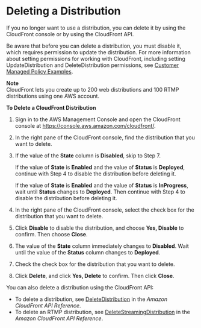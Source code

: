 # Deleting a Distribution<a name="HowToDeleteDistribution"></a>

If you no longer want to use a distribution, you can delete it by using the CloudFront console or by using the CloudFront API\. 

Be aware that before you can delete a distribution, you must disable it, which requires permission to update the distribution\. For more information about setting permissions for working with CloudFront, including setting UpdateDistribution and DeleteDistribution permissions, see [Customer Managed Policy Examples](access-control-managing-permissions.md#access-policy-examples-for-sdk-cli)\. 

**Note**  
CloudFront lets you create up to 200 web distributions and 100 RTMP distributions using one AWS account\.<a name="HowToDeleteDistributionProcedure"></a>

**To Delete a CloudFront Distribution**

1. Sign in to the AWS Management Console and open the CloudFront console at [https://console\.aws\.amazon\.com/cloudfront/](https://console.aws.amazon.com/cloudfront/)\.

1. In the right pane of the CloudFront console, find the distribution that you want to delete\.

1. If the value of the **State** column is **Disabled**, skip to Step 7\.

   If the value of **State** is **Enabled** and the value of **Status** is **Deployed**, continue with Step 4 to disable the distribution before deleting it\.

   If the value of **State** is **Enabled** and the value of **Status** is **InProgress**, wait until **Status** changes to **Deployed**\. Then continue with Step 4 to disable the distribution before deleting it\.

1. In the right pane of the CloudFront console, select the check box for the distribution that you want to delete\.

1. Click **Disable** to disable the distribution, and choose **Yes, Disable** to confirm\. Then choose **Close**\.

1. The value of the **State** column immediately changes to **Disabled**\. Wait until the value of the **Status** column changes to **Deployed**\.

1. Check the check box for the distribution that you want to delete\.

1. Click **Delete**, and click **Yes, Delete** to confirm\. Then click **Close**\.

You can also delete a distribution using the CloudFront API:
+ To delete a distribution, see [DeleteDistribution](https://docs.aws.amazon.com/cloudfront/latest/APIReference/DeleteDistribution.html) in the *Amazon CloudFront API Reference*\.
+ To delete an RTMP distribution, see [DeleteStreamingDistribution](https://docs.aws.amazon.com/cloudfront/latest/APIReference/DeleteStreamingDistribution.html) in the *Amazon CloudFront API Reference*\.